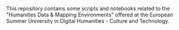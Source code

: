 This repository contains some scripts and notebooks related to the "Humanities Data & Mapping Environments" offered at the European Summer University in Digital Humanities - Culture and Technology. 
